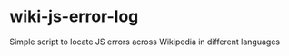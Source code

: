 wiki-js-error-log
=================

Simple script to locate JS errors across Wikipedia in different languages
